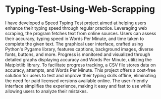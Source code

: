 # Typing-Test-Using-Web-Scrapping

I have developed a Speed Typing Test project aimed at helping users enhance their typing speed through regular practice. Leveraging web scraping, the program fetches text from online sources. Users can assess their accuracy, typing speed in Words Per Minute, and time taken to complete the given text. The graphical user interface, crafted using Python's Pygame library, features captions, background images, diverse fonts, buttons, and more. Progress is monitored and visualized through detailed graphs displaying accuracy and Words Per Minute, utilizing the Matplotlib library. To facilitate progress tracking, a CSV file stores data on accuracy, attempts, and Words Per Minute. This project offers a cost-free solution for users to test and improve their typing skills offline, eliminating the need for paid licensed versions available online. The user-friendly interface simplifies the experience, making it easy and fast to use while allowing users to analyze their mistakes.
